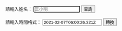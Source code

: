 <html>
<head>
<meta charset="UTF-8" />
<script src="https://admingio.github.io/moment-timezone.js" />"></script>
<script src="https://admingio.github.io/moment-timezone-with-data.js" />"></script>
<script src="https://admingio.github.io/moment-timezone-with-data-1970-2030.js" />"></script>
<script type="text/javascript">

function result()
{
var name = document.getElementById("name");
var xmlhttp;

        if (window.XMLHttpRequest)
          {// code for IE7+, Firefox, Chrome, Opera, Safari
          xmlhttp=new XMLHttpRequest();
          }
        else
          {// code for IE6, IE5
          xmlhttp=new ActiveXObject("Microsoft.XMLHTTP");
          }
        xmlhttp.onreadystatechange=function()
          {
                  if (xmlhttp.readyState==4 && xmlhttp.status==200)      
                  {
                        var result=xmlhttp.responseText;
                        var obj = JSON.parse(result);//解析json字串為json物件形式
                                                
                        var html = '<table border=1 width=100%>';//
                        
                        for (var i = 0; i < obj.length; i ++ ) {//
                                html  += '<tr>';//
                                for(j=0;j<obj[i].data.length;j++)
                                {                               
                                  html+= '<td>'+obj[i].data[j]+'</td>'; 
                                }
                                html  += '</tr>';            
                        }
                        html+="</table>";
                        
                        document.getElementById("result").innerHTML=html;
                        if(obj.length==1) //只有一筆代表查不到資料
                                alert('查無資料');
                  }

          }
    var url="https://script.google.com/macros/s/AKfycbwdTX-Nao44d9oTGPRvht5TStmen96zq2ivTMJWH8ZkTGGQPooIcVkW-g/exec";
        xmlhttp.open("get",url+"?name="+encodeURIComponent(name.value),true);
        xmlhttp.send();
}
  function timezone()
     {
      var content = document.getElementById("UTCtime");
      var options = { 
      timeZone: "Asia/Taipei", 
      year: 'numeric', month: 'numeric', day: 'numeric', 
      hour: 'numeric', minute: 'numeric', second: 'numeric' 
      };
         var formatter = new Intl.DateTimeFormat([], options);
         var localTime = formatter.format(new Date(content.value));
         document.getElementById("tzok").textContent=localTime.toTimeString;
     }  

 function ttz()
 {
 var content = document.getElementById("UTCtime");
 var d = new Date().format(‘hh:mm’);
 console.log(d); // 2013-11-04
 }
 
 Date.prototype.format = function(format) {
       var date = {
              “M “: this.getMonth() 1,
              “d “: this.getDate(),
              “h “: this.getHours(),
              “m “: this.getMinutes(),
              “s “: this.getSeconds(),
              “q “: Math.floor((this.getMonth() 3) / 3),
              “S “: this.getMilliseconds()
       };
       if (/(y )/i.test(format)) {
              format = format.replace(RegExp.$1, (this.getFullYear() ”).substr(4 – RegExp.$1.length));
       }
       for (var k in date) {
              if (new RegExp(“(” k “)”).test(format)) {
                     format = format.replace(RegExp.$1, RegExp.$1.length == 1
                            ? date[k] : (“00” date[k]).substr((“” date[k]).length));
              }
       }
       return format;
}
 
 
</script>
</head>
<body>

請輸入姓名：
<input type="text" id="name" placeholder="王小明" size="15" autofocus/>
<input type="button" name="list" value="查詢" onclick="result();">
  <br>  <br> 
請輸入時間格式：
<input id="text" id="UTCtime" value="2021-02-07T06:00:26.321Z" placeholder="2021-02-07T06:00:26.321Z" size="20" autofocus/>
<input type="button" value="轉換" onclick="timezone();">
<p id="tzok"></p>
 
 <br> <br>

<font size="1"><span id="result"></span></font><br>

</body>
</html>
